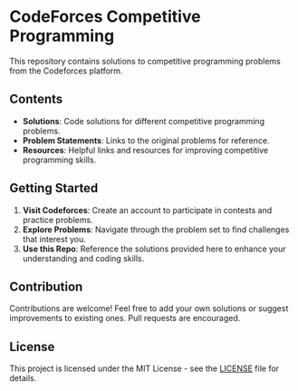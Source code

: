 # CodeForces Competitive Programming

This repository contains solutions to competitive programming problems from the Codeforces platform.


## Contents

- **Solutions**: Code solutions for different competitive programming problems.
- **Problem Statements**: Links to the original problems for reference.
- **Resources**: Helpful links and resources for improving competitive programming skills.

## Getting Started

1. **Visit Codeforces**: Create an account to participate in contests and practice problems.
2. **Explore Problems**: Navigate through the problem set to find challenges that interest you.
3. **Use this Repo**: Reference the solutions provided here to enhance your understanding and coding skills.

## Contribution

Contributions are welcome! Feel free to add your own solutions or suggest improvements to existing ones. Pull requests are encouraged.

## License

This project is licensed under the MIT License - see the [LICENSE](LICENSE) file for details.
